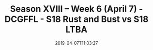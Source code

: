 ---
title: Season XVIII – Week 6 (April 7) - DCGFFL - S18 Rust and Bust vs S18 LTBA
teams-score:
- team: _teams/maroon.md
  score: 33
- team: _teams/baby-blue.md
  score: 18
mvp: Pat Shilo (Maroon), James Rowe (Baby Blue)
game-ball: ''
sportsperson: ''
season: 18
week: 6
date: '2019-04-07T11:03:27'
pageid: season-xviii-week-6-april-8-6909-vs-6910
---